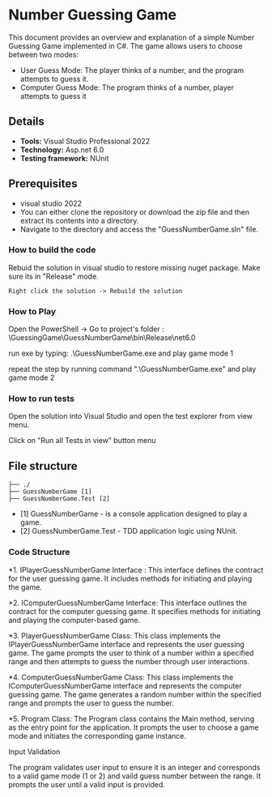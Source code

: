 ﻿# Number Guessing Game
This document provides an overview and explanation of a simple Number Guessing Game implemented in C#. The game allows users to choose between two modes:

* User Guess Mode: The player thinks of a number, and the program attempts to guess it.
* Computer Guess Mode: The program thinks of a number, player attempts to guess it

## Details

* **Tools:** Visual Studio Professional 2022
* **Technology:** Asp.net 6.0
* **Testing framework:** NUnit

## Prerequisites
* visual studio 2022
* You can either clone the repository or download the zip file and then extract its contents into a directory.
* Navigate to the directory and access the "GuessNumberGame.sln" file.





###  How to build the code

Rebuid the solution in visual studio to restore missing nuget package. Make sure its in "Release" mode. 

	Right click the solution -> Rebuild the solution


###  How to Play

Open the PowerShell -> Go to project's folder : \GuessingGame\GuessNumberGame\bin\Release\net6.0

run exe by typing: .\GuessNumberGame.exe and play game mode 1

repeat the step by running command ".\GuessNumberGame.exe" and play game mode 2


### How to run tests

Open the solution into Visual Studio and open the test explorer from view menu.

Click on "Run all Tests in view" button menu


## File structure
```
├── ./
├── GuessNumberGame [1]
├── GuessNumberGame.Test [2]

``` 

* [1] GuessNumberGame -  is a console application designed to play a game.
* [2] GuessNumberGame.Test - TDD application logic using NUnit.

### Code Structure

*1. IPlayerGuessNumberGame Interface : This interface defines the contract for the user guessing game. It includes methods for initiating and playing the game.

*2. IComputerGuessNumberGame Interface: This interface outlines the contract for the computer guessing game. It specifies methods for initiating and playing the computer-based game.

*3. PlayerGuessNumberGame Class: This class implements the IPlayerGuessNumberGame interface and represents the user guessing game. The game prompts the user to think of a number within a specified range and then attempts to guess the number through user interactions.

*4. ComputerGuessNumberGame Class: This class implements the IComputerGuessNumberGame interface and represents the computer guessing game. The game generates a random number within the specified range and prompts the user to guess the number.

*5. Program Class: The Program class contains the Main method, serving as the entry point for the application. It prompts the user to choose a game mode and initiates the corresponding game instance.

Input Validation

The program validates user input to ensure it is an integer and corresponds to a valid game mode (1 or 2) and vaild guess number between the range. It prompts the user until a valid input is provided.

